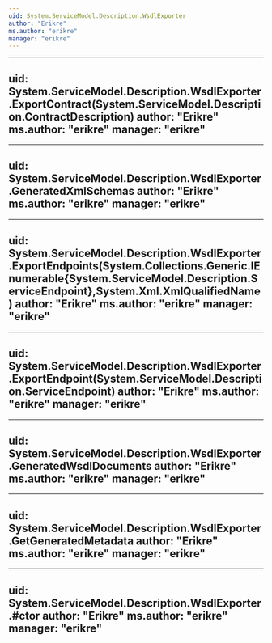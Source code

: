 ```yaml
---
uid: System.ServiceModel.Description.WsdlExporter
author: "Erikre"
ms.author: "erikre"
manager: "erikre"
---
```


---
uid: System.ServiceModel.Description.WsdlExporter.ExportContract(System.ServiceModel.Description.ContractDescription)
author: "Erikre"
ms.author: "erikre"
manager: "erikre"
---

---
uid: System.ServiceModel.Description.WsdlExporter.GeneratedXmlSchemas
author: "Erikre"
ms.author: "erikre"
manager: "erikre"
---

---
uid: System.ServiceModel.Description.WsdlExporter.ExportEndpoints(System.Collections.Generic.IEnumerable{System.ServiceModel.Description.ServiceEndpoint},System.Xml.XmlQualifiedName)
author: "Erikre"
ms.author: "erikre"
manager: "erikre"
---

---
uid: System.ServiceModel.Description.WsdlExporter.ExportEndpoint(System.ServiceModel.Description.ServiceEndpoint)
author: "Erikre"
ms.author: "erikre"
manager: "erikre"
---

---
uid: System.ServiceModel.Description.WsdlExporter.GeneratedWsdlDocuments
author: "Erikre"
ms.author: "erikre"
manager: "erikre"
---

---
uid: System.ServiceModel.Description.WsdlExporter.GetGeneratedMetadata
author: "Erikre"
ms.author: "erikre"
manager: "erikre"
---

---
uid: System.ServiceModel.Description.WsdlExporter.#ctor
author: "Erikre"
ms.author: "erikre"
manager: "erikre"
---
